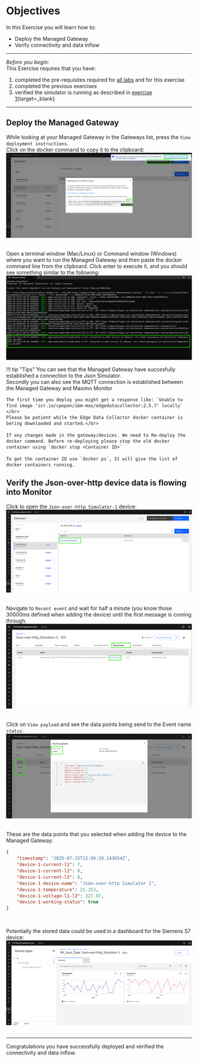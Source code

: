 # Objectives
In this Exercise you will learn how to:

* Deploy the Managed Gateway
* Verify connectivity and data inflow

---
*Before you begin:*  
This Exercise requires that you have:

1. completed the pre-requisites required for [all labs](prereqs.md) and for this exercise
2. completed the previous exercises
3. verified the simulator is running as described in [exercise 1](setup_simulator.md){target=_blank}

---

## Deploy the Managed Gateway

While looking at your Managed Gateway in the Gateways list, press the `View deployment instructions`. </br>
Click on the docker command to copy it to the clipboard:
![Deployment Guide](img/deploy_verify_01.png)</br></br>

Open a terminal window (Mac/Linux) or Command window (Windows) where you want to run the Managed Gateway and then paste the docker command line from the clipboard. Click enter to execute it, and you should see something similar to the following:
![Start EDC edge](img/deploy_verify_02.png)

!!! tip "Tips"
	You can see that the Managed Gateway have succesfully established a connection to the Json Simulator.</br>
	Secondly you can also see the MQTT connection is established between the Managed Gateway and Maximo Monitor</br>
	
	The first time you deploy you might get a response like: `Unable to find image 'icr.io/cpopen/ibm-mas/edgedatacollector:2.5.7' locally` </br>
	Please be patient while the Edge Data Collactor docker container is bering downloaded and started.</br>

    If any changes made in the gateway/devices. We need to Re-deploy the docker command. Before re-deploying please stop the old docker container using `docker stop <Container ID>` 

    To get the container ID use `docker ps`, It will give the list of docker containers running.



## Verify the Json-over-http device data is flowing into Monitor


Click to open the `Json-over-http_Simulator-1` device:
![Open the Json device](img/deploy_verify_03.png)</br></br>

Navigate to `Recent event` and wait for half a minute (you know those 30000ms defined when adding the device) until the first message is coming through.</br>
![](img/deploy_verify_04.png)</br></br>

Click on `View payload` and see the data points being send to the Event name `status`:</br>
![View device payload in Connect](img/deploy_verify_05.png)</br></br>

These are the data points that you selected when adding the device to the Managed Gateway:

``` json
{
    "timestamp": "2025-07-15T13:09:29.243654Z",
    "device-1-current-l1": 7,
    "device-1-current-l2": 8,
    "device-1-current-l3": 8,
    "device-1-device-name": "Json-over-http Simulator 1",
    "device-1-temperature": 21.153,
    "device-1-voltage-l1-l2": 227.97,
    "device-1-working-status": true
}
```
</br>


Potentially the stored data could be used in a dashboard for the Siemens S7 device:</br>
![View device payload in Connect](img/deploy_verify_06.png)</br></br>

---
Congratulations you have successfully deployed and verified the connectivity and data inflow.

